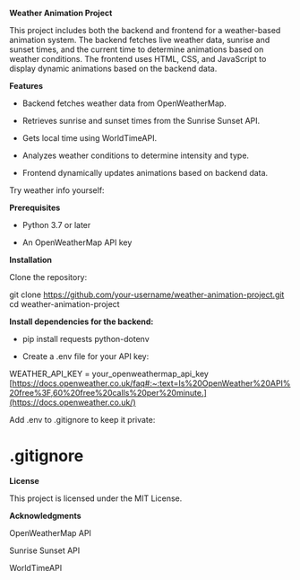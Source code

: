 **Weather Animation Project**

This project includes both the backend and frontend for a weather-based animation system. The backend fetches live weather data, sunrise and sunset times, and the current time to determine animations based on weather conditions. The frontend uses HTML, CSS, and JavaScript to display dynamic animations based on the backend data.

**Features**

- Backend fetches weather data from OpenWeatherMap.

- Retrieves sunrise and sunset times from the Sunrise Sunset API.

- Gets local time using WorldTimeAPI.

- Analyzes weather conditions to determine intensity and type.

- Frontend dynamically updates animations based on backend data.


Try weather info yourself:

**Prerequisites**

- Python 3.7 or later

- An OpenWeatherMap API key

**Installation**

Clone the repository:

git clone https://github.com/your-username/weather-animation-project.git
cd weather-animation-project

**Install dependencies for the backend:**

- pip install requests python-dotenv

- Create a .env file for your API key:

WEATHER_API_KEY = your_openweathermap_api_key
[https://docs.openweather.co.uk/faq#:~:text=Is%20OpenWeather%20API%20free%3F,60%20free%20calls%20per%20minute.](https://docs.openweather.co.uk/)

Add .env to .gitignore to keep it private:

# .gitignore

**License**

This project is licensed under the MIT License.

**Acknowledgments**

OpenWeatherMap API

Sunrise Sunset API

WorldTimeAPI

